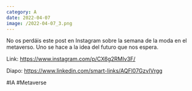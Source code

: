 ```yaml
--- 
category: A 
date: 2022-04-07 
image: /2022-04-07_3.png 
--- 
```


No os perdáis este post en Instagram sobre la semana de la moda en el metaverso. Uno se hace a la idea del futuro que nos espera. 

Link: https://www.instagram.com/p/CX6g2RMIv3F/

Diapo: https://www.linkedin.com/smart-links/AQFl07GzvIVrgg

#IA #Metaverse